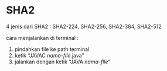 # SHA2
4 jenis dari SHA2 : SHA2-224, SHA2-256, SHA2-384, SHA2-512

cara menjalankan di terminal :
  1. pindahkan file ke path terminal
  2. ketik "JAVAC _nama-flle_.java"
  4. jalankan dengan ketik "JAVA _nama-flle_"

